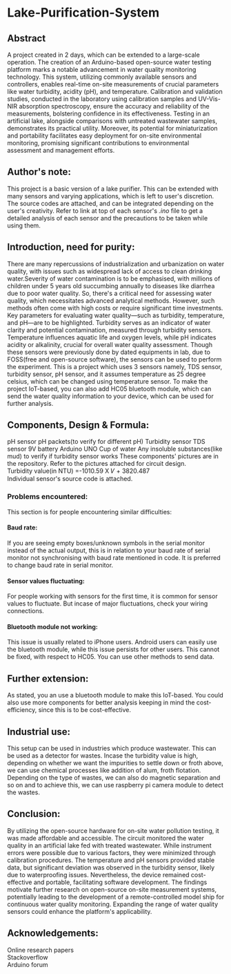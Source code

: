 # Lake-Purification-System
## Abstract
A project created in 2 days, which can be extended to a large-scale operation.
The creation of an Arduino-based open-source water testing platform marks a notable advancement in water quality monitoring technology. This system, utilizing commonly available sensors and controllers, enables real-time on-site measurements of crucial parameters like water turbidity, acidity (pH), and temperature. Calibration and validation studies, conducted in the laboratory using calibration samples and UV-Vis-NIR absorption spectroscopy, ensure the accuracy and reliability of the measurements, bolstering confidence in its effectiveness. Testing in an artificial lake, alongside comparisons with untreated wastewater samples, demonstrates its practical utility. Moreover, its potential for miniaturization and portability facilitates easy deployment for on-site environmental monitoring, promising significant contributions to environmental assessment and management efforts.

## Author's note:
This project is a basic version of a lake purifier. This can be extended with many sensors and varying applications, which is left to user's discretion. The source codes are attached, and can be integrated depending on the user's creativity. Refer to link at top of each sensor's <i>.ino</i> file to get a detailed analysis of each sensor and the precautions to be taken while using them.

## Introduction, need for purity:
There are many repercussions of industrialization and urbanization on water quality, with issues such as widespread lack of access to clean drinking water.Severity of water contamination is to be emphasised, with millions of children under 5 years old succumbing annually to diseases like diarrhea due to poor water quality.
So, there's a critical need for assessing water quality, which necessitates advanced analytical methods. However, such methods often come with high costs or require significant time investments. Key parameters for evaluating water quality—such as turbidity, temperature, and pH—are to be highlighted. Turbidity serves as an indicator of water clarity and potential contamination, measured through turbidity sensors. Temperature influences aquatic life and oxygen levels, while pH indicates acidity or alkalinity, crucial for overall water quality assessment.
Though these sensors were previously done by dated equipments in lab, due to FOSS(free and open-source software), the sensors can be used to perform the experiment.
This is a project which uses 3 sensors namely, TDS sensor, turbidity sensor, pH sensor, and it assumes temperature as 25 degree celsius, which can be changed using temperature sensor.
To make the project IoT-based, you can also add HC05 bluetooth module, which can send the water quality information to your device, which can be used for further analysis.
## Components, Design & Formula:
pH sensor
pH packets(to verify for different pH)
Turbidity sensor
TDS sensor
9V battery
Arduino UNO
Cup of water
Any insoluble substances(like mud) to verify if turbidity sensor works
These components' pictures are in the repository.
Refer to the pictures attached for circuit design.                      
Turbidity value(in NTU) =-1010.59 X 𝑉 + 3820.487                
Individual sensor's source code is attached.
### Problems encountered:
This section is for people encountering similar difficulties:
#### Baud rate:
If you are seeing empty boxes/unknown symbols in the serial monitor instead of the actual output, this is in relation to your baud rate of serial monitor not synchronising with baud rate mentioned in code. It is preferred to change baud rate in serial monitor.
#### Sensor values fluctuating:
For people working with sensors for the first time, it is common for sensor values to fluctuate. But incase of major fluctuations, check your wiring connections.
#### Bluetooth module not working:
This issue is usually related to iPhone users. Android users can easily use the bluetooth module, while this issue persists for other users. This cannot be fixed, with respect to HC05. You can use other methods to send data.
## Further extension:
As stated, you an use a bluetooth module to make this IoT-based. You could also use more components for better analysis keeping in mind the cost-efficiency, since this is to be cost-effective.
## Industrial use:
This setup can be used in industries which produce wastewater. This can be used as a detector for wastes. Incase the turbidity value is high, depending on whether we want the impurities to settle down or froth above, we can use chemical processes like addition of alum, froth flotation. Depending on the type of wastes, we can also do magnetic separation and so on and to achieve this, we can use raspberry pi camera module to detect the wastes. 
## Conclusion:
By utilizing the open-source hardware for on-site water pollution testing, it was made affordable and accessible. The circuit monitored the water quality in an artificial lake fed with treated wastewater. While instrument errors were possible due to various factors, they were minimized through calibration procedures. The temperature and pH sensors provided stable data, but significant deviation was observed in the turbidity sensor, likely due to waterproofing issues. Nevertheless, the device remained cost-effective and portable, facilitating software development. The findings motivate further research on open-source on-site measurement systems, potentially leading to the development of a remote-controlled model ship for continuous water quality monitoring. Expanding the range of water quality sensors could enhance the platform's applicability.
## Acknowledgements:
Online research papers            
Stackoverflow         
Arduino forum
